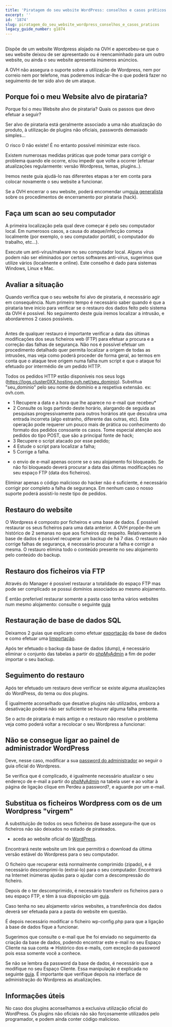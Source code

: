 ```yaml
---
title: 'Piratagem do seu website WordPress: conselhos e casos práticos'
excerpt: ''
id: '1874'
slug: piratagem_do_seu_website_wordpress_conselhos_e_casos_praticos
legacy_guide_number: g1874
---
```



## 
Dispõe de um website Wordpress alojado na OVH e apercebeu-se que o seu website deixou de ser apresentado ou é reencaminhado para um outro website, ou ainda o seu website apresenta inúmeros anúncios.

A OVH não assegura o suporte sobre a utilização de Wordpress, nem por correio nem por telefone, mas poderemos indicar-lhe o que poderá fazer no seguimento de ter sido alvo de um ataque.


## Porque foi o meu Website alvo de pirataria?
Porque foi o meu Website alvo de pirataria? Quais os passos que devo efetuar a seguir?

Ser alvo de pirataria está geralmente associado a uma não atualização do produto, à utilização de plugins não oficiais, passwords demasiado simples...

O risco 0 não existe! É no entanto possível minimizar este risco.

Existem numerosas medidas práticas que pode tomar para corrigir o problema quando ele ocorre, e/ou impedir que volte a ocorrer (efetuar atualizações regularmente: versão Wordpress, temas, plugins..).

Iremos neste guia ajudá-lo nas diferentes etapas a ter em conta para colocar novamente o seu website a funcionar.

Se a OVH encerrar o seu website, poderá encomendar um[guia generalista](https://www.ovh.pt/g1392.procedimento-encerramento-devido-a-hack-ovh) sobre os procedimentos de encerramento por pirataria (hack).


## Faça um scan ao seu computador
A primeira localização pela qual deve começar é pelo seu computador local.
Em numerosos casos, a causa do ataque/infecção começa localmente (por exemplo, o seu computador portátil, o computador do trabalho, etc...).

Execute um anti-vírus/malware no seu computador local. Alguns vírus podem não ser eliminados por certos softwares anti-vírus, sugerimos que utilize vários (localmente e online). Este conselho é dado para sistemas Windows, Linux e Mac.


## Avaliar a situação
Quando verifica que o seu website foi alvo de pirataria, é necessário agir em consequência.
Num primeiro tempo é necessário saber quando é que a pirataria teve inicio para verificar se o restauro dos dados feito pelo sistema da OVH é possível.
No seguimento deste guia iremos localizar a intrusão, e abordaremos 2 casos possíveis.


## 
Antes de qualquer restauro é importante verificar a data das últimas modificações dos seus ficheiros web (FTP) para efetuar a procura e a correção das falhas de segurança.
Não nos é possível efetuar um procedimento detalhado quer permita localizar a origem de todas as intrusões, mas veja como poderá proceder de forma geral, ao termos em conta que o ataque teve origem numa falha num script e que o ataque foi efetuado por intermédio de um pedido HTTP.

Todos os pedidos HTTP estão disponíveis nos seus logs (https://logs.cluster0XX.hosting.ovh.net/seu_dominio).
Substitua "seu_dominio" pelo seu nome de domínio e a respetiva extensão. ex: ovh.com.

- 1 Recupere a data e a hora que lhe aparece no e-mail que recebeu*
- 2 Consulte os logs partindo deste horário, alargando de seguida as pesquisas progressivamente para outros horários até que descubra uma entrada incorreta (algo estranho, diferente das outras, etc). Esta operação pode requerer um pouco mais de prática ou conhecimento do formato dos pedidos consoante os casos. Tome especial atenção aos pedidos do tipo POST, que são a principal fonte de hack;
- 3 Recupere o script atacado por esse pedido;
- 4 Estude o script para localizar a falha;
- 5 Corrige a falha.


* o envio de e-mail apenas ocorre se o seu alojamento foi bloqueado. Se não foi bloqueado deverá procurar a data das últimas modificações no seu espaço FTP (data dos ficheiros).

Eliminar apenas o código malicioso do hacker não é suficiente, é necessário corrigir por completo a falha de segurança.
Em nenhum caso o nosso suporte poderá assisti-lo neste tipo de pedidos.


## Restauro do website
O Wordpress é composto por ficheiros e uma base de dados. É possível restaurar os seus ficheiros para uma data anterior. A OVH propõe-lhe um histórico de 2 semanas no que aos ficheiros diz respeito. Relativamente à base de dados é possível recuperar um backup de há 7 dias.
O restauro não corrige falhas de segurança, é necessário procurar a falha e corrigir a mesma.
O restauro elimina todo o conteúdo presente no seu alojamento pelo conteúdo do backup.


## Restauro dos ficheiros via FTP
Através do Manager é possível restaurar a totalidade do espaço FTP mas pode ser complicado se possui domínios associados ao mesmo alojamento.

É então preferível restaurar somente a pasta caso tenha vários websites num mesmo alojamento: consulte o seguinte  [guia](https://www.ovh.pt/g1593.recuperacao-backup-inteiro-ou-de-um-ficheiro-especifico-via-ftp-via-filezilla)


## Restauração de base de dados SQL
Deixamos 2 guias que explicam como efetuar [exportação](https://www.ovh.pt/g1394.exportacao-de-base-de-dados) da base de dados e como efetuar uma [limportação](https://www.ovh.pt/g1393.importacao-de-base-de-dados-mysql).

Após ter efetuado o backup da base de dados (dump), é necessário eliminar o conjunto das tabelas a partir do [phpMyAdmin](https://docs.ovh.com/pt/hosting/conexao-base-de-dados-servidor-bdd/) a fim de poder importar o seu backup.


## Seguimento do restauro
Após ter efetuado um restauro deve verificar se existe alguma atualizações do WordPress, do tema ou dos plugins.

É igualmente aconselhado que desative plugins não utilizados, embora a desativação poderá não ser suficiente se houver alguma falha presente.

Se o acto de pirataria é mais antigo e o restauro não resolve o problema veja como poderá voltar a recolocar o seu Wordpress a funcionar:

## Não se consegue ligar ao painel de administrador WordPress
Deve, nesse caso, modificar a sua [password do administrador](https://codex.wordpress.org/) ao seguir o guia oficial do Wordpress.

Se verifica que é complicado, é igualmente necessário atualizar o seu endereço de e-mail a partir do [phpMyAdmin](https://docs.ovh.com/pt/hosting/conexao-base-de-dados-servidor-bdd/) na tabela user e ao voltar à página de ligação clique em Perdeu a password?, e aguarde por um e-mail.


## Substitua os ficheiros Wordpress com os de um Wordpress "virgem"
A substituição de todos os seus ficheiros de base assegura-lhe que os ficheiros não são deixados no estado de pirateados.

- aceda ao website oficial do [WordPress](https://pt.wordpress.org/).


Encontrará neste website um link que permitirá o download da última versão estável do Wordpress para o seu computador.

O ficheiro que recuperar está normalmente comprimido (zipado), e é necessário descomprimi-lo (extrai-lo) para o seu computador. Encontrará na Internet inúmeras ajudas para o ajudar com a descompressão do ficheiro.

Depois de o ter descomprimido, é necessário transferir os ficheiros para o seu espaço FTP, e têm à sua disposição um [guia](https://www.ovh.pt/g1374.colocar-o-meu-site-online).

Caso tenha no seu alojamento vários websites, a transferência dos dados deverá ser efetuada para a pasta do website em questão.

É depois necessário modificar o ficheiro wp-config.php para que a ligação à base de dados fique a funcionar.

Sugerimos que consulte o e-mail que lhe foi enviado no seguimento da criação da base de dados, podendo encontrar este e-mail no seu Espaço Cliente na sua conta => Histórico dos e-mails, com exceção da password pois essa somente você a conhece.

Se não se lembra da password da base de dados, é necessário que a modifique no seu Espaço Cliente. Essa manipulação é explicada no seguinte [guia](https://www.ovh.pt/g1374.colocar-o-meu-site-online).
É importante que verifique depois na interface de administração do Wordpress as atualizações.


## Informações úteis
No caso dos plugins aconselhamos a exclusiva utilização oficial do WordPress. Os plugins não oficiais não são forçosamente utilizados pelo programador, e podem ainda conter código malicioso.

